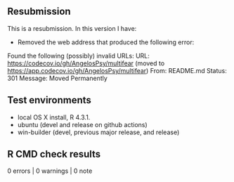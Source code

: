 ## Resubmission
This is a resubmission. In this version I have:
* Removed the web address that produced the following error:

Found the following (possibly) invalid URLs:
  URL: https://codecov.io/gh/AngelosPsy/multifear (moved to https://app.codecov.io/gh/AngelosPsy/multifear)
    From: README.md
    Status: 301
    Message: Moved Permanently


## Test environments
* local OS X install, R 4.3.1.
* ubuntu (devel and release on github actions)
* win-builder (devel, previous major release, and release)

## R CMD check results
0 errors | 0 warnings | 0 note


